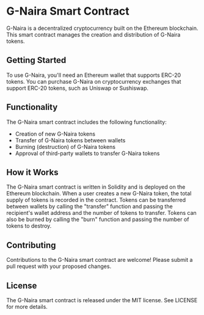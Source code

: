 <h1>G-Naira Smart Contract</h1>

<p>
  G-Naira is a decentralized cryptocurrency built on the Ethereum blockchain. This smart contract manages the creation and distribution of G-Naira tokens. 
</p>

<h2>Getting Started</h2>

<p>
  To use G-Naira, you'll need an Ethereum wallet that supports ERC-20 tokens. You can purchase G-Naira on cryptocurrency exchanges that support ERC-20 tokens, such as Uniswap or Sushiswap. 
</p>

<h2>Functionality</h2>

<p>
  The G-Naira smart contract includes the following functionality:
</p>

<ul>
  <li>Creation of new G-Naira tokens</li>
  <li>Transfer of G-Naira tokens between wallets</li>
  <li>Burning (destruction) of G-Naira tokens</li>
  <li>Approval of third-party wallets to transfer G-Naira tokens</li>
</ul>

<h2>How it Works</h2>

<p>
  The G-Naira smart contract is written in Solidity and is deployed on the Ethereum blockchain. When a user creates a new G-Naira token, the total supply of tokens is recorded in the contract. Tokens can be transferred between wallets by calling the "transfer" function and passing the recipient's wallet address and the number of tokens to transfer. Tokens can also be burned by calling the "burn" function and passing the number of tokens to destroy. 
</p>

<h2>Contributing</h2>

<p>
  Contributions to the G-Naira smart contract are welcome! Please submit a pull request with your proposed changes. 
</p>

<h2>License</h2>

<p>
  The G-Naira smart contract is released under the MIT license. See LICENSE for more details. 
</p>
